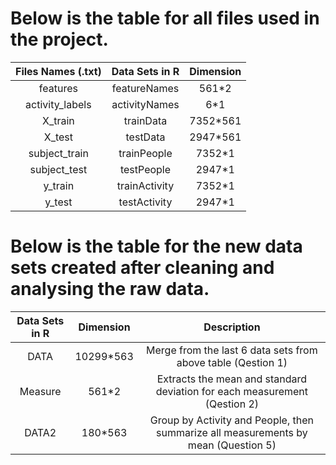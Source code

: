# Below is the table for all files used in the project.


| Files Names (.txt) | Data Sets in R |  Dimension  |
|     :---:      | :---:      | :---:      |
| features      | featureNames | 561*2 |
| activity_labels      | activityNames      |   6*1 |
| X_train |      trainData |  7352*561   |
| X_test |  testData | 2947*561|
| subject_train| trainPeople |  7352*1|
|subject_test| testPeople| 2947*1 |
|y_train| trainActivity| 7352*1 |
|y_test| testActivity| 2947*1 |


# Below is the table for the new data sets created after cleaning and analysing the raw data.
| Data Sets in R |  Dimension  | Description
|     :---:      | :---:      | :---:      |
| DATA      |   10299*563 | Merge from the last 6 data sets from above table (Qestion 1) |
| Measure |    561*2 |  Extracts the mean and standard deviation for each measurement (Qestion 2)   |
| DATA2      | 180*563      |  Group by Activity and People, then summarize all measurements by mean (Question 5)  |

